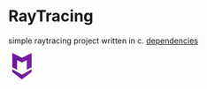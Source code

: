 # RayTracing
simple raytracing project written in c.
[dependencies](https://www.libsdl.org/download-2.0.php)

![alt text](https://github.com/adam-p/markdown-here/raw/master/src/common/images/icon48.png "Logo Title Text 1")
